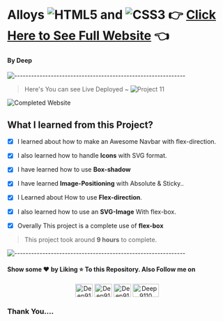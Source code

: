 # Alloys ![HTML5](https://img.shields.io/badge/-HTML5-E34F26?style=flat-square&logo=html5&logoColor=white) and ![CSS3](https://img.shields.io/badge/-CSS3-1572B6?style=flat-square&logo=css3)   :point_right: [Click Here to See Full Website](https://alloys.netlify.app/) :point_left:
#### By Deep 
![-------------------------------------------------------------](https://raw.githubusercontent.com/andreasbm/readme/master/assets/lines/rainbow.png)


> Here's You can see Live Deployed  ~  ![Project 11](https://img.shields.io/badge/Project-10-yellow)     

![Completed Website](images/Final.png)

## What I learned from this Project?

- [X] I learned about how to make an Awesome Navbar with flex-direction.
- [X] I also learned how to handle **Icons** with SVG format.
- [X] I have learned how to use **Box-shadow**
- [X] I have learned **Image-Positioning** with Absolute & Sticky..
- [X] I Learned about How to use **Flex-direction**.
- [X] I also learned how to use an **SVG-Image** With flex-box.
- [X] Overally This project is a complete use of **flex-box**


> This project took around **9 hours** to complete.

![-------------------------------------------------------------](https://raw.githubusercontent.com/andreasbm/readme/master/assets/lines/rainbow.png)

#### Show some ❤️ by Liking ⭐ To this Repository. Also Follow me on 

<p align="center">
  <a href="#" target="blank"><img align="center" src="https://raw.githubusercontent.com/rahuldkjain/github-profile-readme-generator/master/src/images/icons/Social/twitter.svg" alt="Deep9110" height="30" width="40" /></a>
<a href="https://www.linkedin.com/in/deepsundar-rout-52968b202/" target="blank"><img align="center" src="https://raw.githubusercontent.com/rahuldkjain/github-profile-readme-generator/master/src/images/icons/Social/linked-in-alt.svg" alt="Deep9110" height="30" width="40" /></a>
<a href="#" target="blank"><img align="center" src="https://raw.githubusercontent.com/rahuldkjain/github-profile-readme-generator/master/src/images/icons/Social/instagram.svg" alt="Deep9110" height="30" width="40" /></a>
  <a href="https://deep9110.hashnode.dev/" target="blank"><img align="center" src="https://img.shields.io/badge/Hashnode-2962FF?style=for-the-badge&logo=hashnode&logoColor=white" alt="Deep9110" height="30" width="60" /></a>
</p>

### Thank You....

